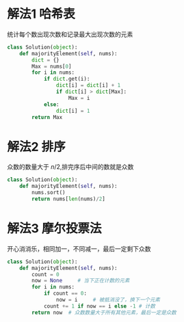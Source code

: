 # 解法1 哈希表
统计每个数出现次数和记录最大出现次数的元素
```Python
class Solution(object):
    def majorityElement(self, nums):
        dict = {}
        Max = nums[0]
        for i in nums:
            if dict.get(i):
                dict[i] = dict[i] + 1
                if dict[i] > dict[Max]:
                    Max = i
            else:
                dict[i] = 1
        return Max
```

# 解法2 排序
众数的数量大于 $n/2$,排完序后中间的数就是众数
```python
class Solution(object):
    def majorityElement(self, nums):
        nums.sort()
        return nums[len(nums)/2]
```


# 解法3 摩尔投票法
开心消消乐，相同加一，不同减一，最后一定剩下众数
```python
class Solution(object):
    def majorityElement(self, nums):
        count = 0
        now = None     # 当下正在计数的元素
        for i in nums:
            if count == 0:
                now = i     # 被抵消没了，换下一个元素
            count += 1 if now == i else -1 # 计数
        return now  # 众数数量大于所有其他元素，最后一定是众数
```